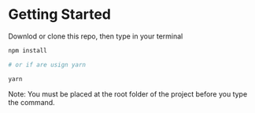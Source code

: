 # Getting Started

Downlod or clone this repo, then type in your terminal

```bash
npm install

# or if are usign yarn

yarn
```

Note: You must be placed at the root folder of the project before you type the command.
